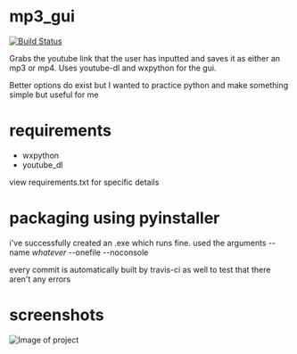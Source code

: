 # mp3_gui
[![Build Status](https://travis-ci.com/jwbn/mp3_gui.svg?branch=master)](https://travis-ci.com/jwbn/mp3_gui)

Grabs the youtube link that the user has inputted and saves it as either an mp3 or mp4. Uses youtube-dl and wxpython for the gui.

Better options do exist but I wanted to practice python and make something simple but useful for me

# requirements
* wxpython
* youtube_dl

view requirements.txt for specific details

# packaging using pyinstaller
i've successfully created an .exe which runs fine. used the arguments --name *whatever* --onefile --noconsole

every commit is automatically built by travis-ci as well to test that there aren't any errors


# screenshots
![Image of project](https://i.imgur.com/5GPHZnz.png)
